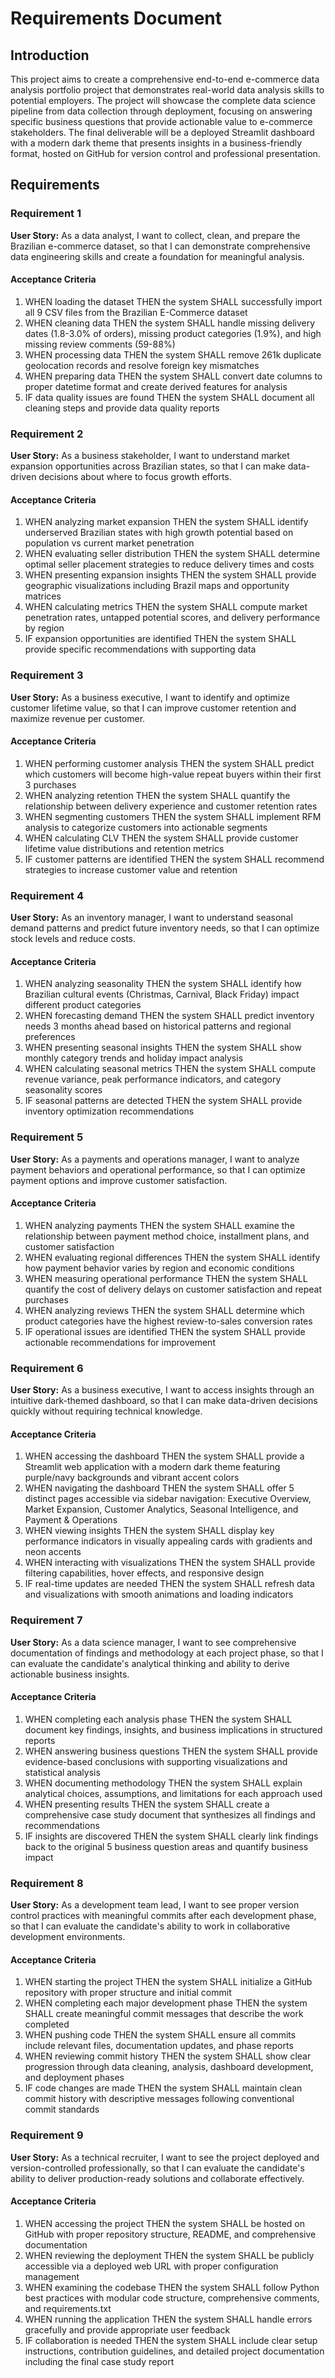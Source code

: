 # Requirements Document

## Introduction

This project aims to create a comprehensive end-to-end e-commerce data analysis portfolio project that demonstrates real-world data analysis skills to potential employers. The project will showcase the complete data science pipeline from data collection through deployment, focusing on answering specific business questions that provide actionable value to e-commerce stakeholders. The final deliverable will be a deployed Streamlit dashboard with a modern dark theme that presents insights in a business-friendly format, hosted on GitHub for version control and professional presentation.

## Requirements

### Requirement 1

**User Story:** As a data analyst, I want to collect, clean, and prepare the Brazilian e-commerce dataset, so that I can demonstrate comprehensive data engineering skills and create a foundation for meaningful analysis.

#### Acceptance Criteria

1. WHEN loading the dataset THEN the system SHALL successfully import all 9 CSV files from the Brazilian E-Commerce dataset
2. WHEN cleaning data THEN the system SHALL handle missing delivery dates (1.8-3.0% of orders), missing product categories (1.9%), and high missing review comments (59-88%)
3. WHEN processing data THEN the system SHALL remove 261k duplicate geolocation records and resolve foreign key mismatches
4. WHEN preparing data THEN the system SHALL convert date columns to proper datetime format and create derived features for analysis
5. IF data quality issues are found THEN the system SHALL document all cleaning steps and provide data quality reports

### Requirement 2

**User Story:** As a business stakeholder, I want to understand market expansion opportunities across Brazilian states, so that I can make data-driven decisions about where to focus growth efforts.

#### Acceptance Criteria

1. WHEN analyzing market expansion THEN the system SHALL identify underserved Brazilian states with high growth potential based on population vs current market penetration
2. WHEN evaluating seller distribution THEN the system SHALL determine optimal seller placement strategies to reduce delivery times and costs
3. WHEN presenting expansion insights THEN the system SHALL provide geographic visualizations including Brazil maps and opportunity matrices
4. WHEN calculating metrics THEN the system SHALL compute market penetration rates, untapped potential scores, and delivery performance by region
5. IF expansion opportunities are identified THEN the system SHALL provide specific recommendations with supporting data

### Requirement 3

**User Story:** As a business executive, I want to identify and optimize customer lifetime value, so that I can improve customer retention and maximize revenue per customer.

#### Acceptance Criteria

1. WHEN performing customer analysis THEN the system SHALL predict which customers will become high-value repeat buyers within their first 3 purchases
2. WHEN analyzing retention THEN the system SHALL quantify the relationship between delivery experience and customer retention rates
3. WHEN segmenting customers THEN the system SHALL implement RFM analysis to categorize customers into actionable segments
4. WHEN calculating CLV THEN the system SHALL provide customer lifetime value distributions and retention metrics
5. IF customer patterns are identified THEN the system SHALL recommend strategies to increase customer value and retention

### Requirement 4

**User Story:** As an inventory manager, I want to understand seasonal demand patterns and predict future inventory needs, so that I can optimize stock levels and reduce costs.

#### Acceptance Criteria

1. WHEN analyzing seasonality THEN the system SHALL identify how Brazilian cultural events (Christmas, Carnival, Black Friday) impact different product categories
2. WHEN forecasting demand THEN the system SHALL predict inventory needs 3 months ahead based on historical patterns and regional preferences
3. WHEN presenting seasonal insights THEN the system SHALL show monthly category trends and holiday impact analysis
4. WHEN calculating seasonal metrics THEN the system SHALL compute revenue variance, peak performance indicators, and category seasonality scores
5. IF seasonal patterns are detected THEN the system SHALL provide inventory optimization recommendations

### Requirement 5

**User Story:** As a payments and operations manager, I want to analyze payment behaviors and operational performance, so that I can optimize payment options and improve customer satisfaction.

#### Acceptance Criteria

1. WHEN analyzing payments THEN the system SHALL examine the relationship between payment method choice, installment plans, and customer satisfaction
2. WHEN evaluating regional differences THEN the system SHALL identify how payment behavior varies by region and economic conditions
3. WHEN measuring operational performance THEN the system SHALL quantify the cost of delivery delays on customer satisfaction and repeat purchases
4. WHEN analyzing reviews THEN the system SHALL determine which product categories have the highest review-to-sales conversion rates
5. IF operational issues are identified THEN the system SHALL provide actionable recommendations for improvement

### Requirement 6

**User Story:** As a business executive, I want to access insights through an intuitive dark-themed dashboard, so that I can make data-driven decisions quickly without requiring technical knowledge.

#### Acceptance Criteria

1. WHEN accessing the dashboard THEN the system SHALL provide a Streamlit web application with a modern dark theme featuring purple/navy backgrounds and vibrant accent colors
2. WHEN navigating the dashboard THEN the system SHALL offer 5 distinct pages accessible via sidebar navigation: Executive Overview, Market Expansion, Customer Analytics, Seasonal Intelligence, and Payment & Operations
3. WHEN viewing insights THEN the system SHALL display key performance indicators in visually appealing cards with gradients and neon accents
4. WHEN interacting with visualizations THEN the system SHALL provide filtering capabilities, hover effects, and responsive design
5. IF real-time updates are needed THEN the system SHALL refresh data and visualizations with smooth animations and loading indicators

### Requirement 7

**User Story:** As a data science manager, I want to see comprehensive documentation of findings and methodology at each project phase, so that I can evaluate the candidate's analytical thinking and ability to derive actionable business insights.

#### Acceptance Criteria

1. WHEN completing each analysis phase THEN the system SHALL document key findings, insights, and business implications in structured reports
2. WHEN answering business questions THEN the system SHALL provide evidence-based conclusions with supporting visualizations and statistical analysis
3. WHEN documenting methodology THEN the system SHALL explain analytical choices, assumptions, and limitations for each approach used
4. WHEN presenting results THEN the system SHALL create a comprehensive case study document that synthesizes all findings and recommendations
5. IF insights are discovered THEN the system SHALL clearly link findings back to the original 5 business question areas and quantify business impact

### Requirement 8

**User Story:** As a development team lead, I want to see proper version control practices with meaningful commits after each development phase, so that I can evaluate the candidate's ability to work in collaborative development environments.

#### Acceptance Criteria

1. WHEN starting the project THEN the system SHALL initialize a GitHub repository with proper structure and initial commit
2. WHEN completing each major development phase THEN the system SHALL create meaningful commit messages that describe the work completed
3. WHEN pushing code THEN the system SHALL ensure all commits include relevant files, documentation updates, and phase reports
4. WHEN reviewing commit history THEN the system SHALL show clear progression through data cleaning, analysis, dashboard development, and deployment phases
5. IF code changes are made THEN the system SHALL maintain clean commit history with descriptive messages following conventional commit standards

### Requirement 9

**User Story:** As a technical recruiter, I want to see the project deployed and version-controlled professionally, so that I can evaluate the candidate's ability to deliver production-ready solutions and collaborate effectively.

#### Acceptance Criteria

1. WHEN accessing the project THEN the system SHALL be hosted on GitHub with proper repository structure, README, and comprehensive documentation
2. WHEN reviewing the deployment THEN the system SHALL be publicly accessible via a deployed web URL with proper configuration management
3. WHEN examining the codebase THEN the system SHALL follow Python best practices with modular code structure, comprehensive comments, and requirements.txt
4. WHEN running the application THEN the system SHALL handle errors gracefully and provide appropriate user feedback
5. IF collaboration is needed THEN the system SHALL include clear setup instructions, contribution guidelines, and detailed project documentation including the final case study report